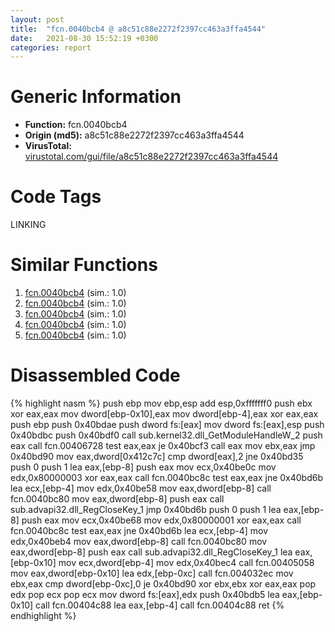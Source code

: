 ```yaml
---
layout: post
title:  "fcn.0040bcb4 @ a8c51c88e2272f2397cc463a3ffa4544"
date:   2021-08-30 15:52:19 +0300
categories: report
---
```


# Generic Information
- **Function:** fcn.0040bcb4
- **Origin (md5):** a8c51c88e2272f2397cc463a3ffa4544
- **VirusTotal:** [virustotal.com/gui/file/a8c51c88e2272f2397cc463a3ffa4544][virustotal_ref]

# Code Tags
<span class="tag" id="LINKING">LINKING</span>


# Similar Functions

1. [fcn.0040bcb4][similar_1_ref] (sim.: 1.0)
2. [fcn.0040bcb4][similar_2_ref] (sim.: 1.0)
3. [fcn.0040bcb4][similar_3_ref] (sim.: 1.0)
4. [fcn.0040bcb4][similar_4_ref] (sim.: 1.0)
5. [fcn.0040bcb4][similar_5_ref] (sim.: 1.0)


# Disassembled Code

{% highlight nasm %}
push ebp
mov ebp,esp
add esp,0xfffffff0
push ebx
xor eax,eax
mov dword[ebp-0x10],eax
mov dword[ebp-4],eax
xor eax,eax
push ebp
push 0x40bdae
push dword fs:[eax]
mov dword fs:[eax],esp
push 0x40bdbc
push 0x40bdf0
call sub.kernel32.dll_GetModuleHandleW_2
push eax
call fcn.00406728
test eax,eax
je 0x40bcf3
call eax
mov ebx,eax
jmp 0x40bd90
mov eax,dword[0x412c7c]
cmp dword[eax],2
jne 0x40bd35
push 0
push 1
lea eax,[ebp-8]
push eax
mov ecx,0x40be0c
mov edx,0x80000003
xor eax,eax
call fcn.0040bc8c
test eax,eax
jne 0x40bd6b
lea ecx,[ebp-4]
mov edx,0x40be58
mov eax,dword[ebp-8]
call fcn.0040bc80
mov eax,dword[ebp-8]
push eax
call sub.advapi32.dll_RegCloseKey_1
jmp 0x40bd6b
push 0
push 1
lea eax,[ebp-8]
push eax
mov ecx,0x40be68
mov edx,0x80000001
xor eax,eax
call fcn.0040bc8c
test eax,eax
jne 0x40bd6b
lea ecx,[ebp-4]
mov edx,0x40beb4
mov eax,dword[ebp-8]
call fcn.0040bc80
mov eax,dword[ebp-8]
push eax
call sub.advapi32.dll_RegCloseKey_1
lea eax,[ebp-0x10]
mov ecx,dword[ebp-4]
mov edx,0x40bec4
call fcn.00405058
mov eax,dword[ebp-0x10]
lea edx,[ebp-0xc]
call fcn.004032ec
mov ebx,eax
cmp dword[ebp-0xc],0
je 0x40bd90
xor ebx,ebx
xor eax,eax
pop edx
pop ecx
pop ecx
mov dword fs:[eax],edx
push 0x40bdb5
lea eax,[ebp-0x10]
call fcn.00404c88
lea eax,[ebp-4]
call fcn.00404c88
ret 
{% endhighlight %}


[similar_1_ref]: /report/fcn.0040bcb4@5a9e6257062d8fd09bc1612cd995b797
[similar_2_ref]: /report/fcn.0040bcb4@0ad8edd40a874a1aec993fe82d20aeec
[similar_3_ref]: /report/fcn.0040bcb4@5d991d1a7a9b58aecd5ee95b2d0d7bd9
[similar_4_ref]: /report/fcn.0040bcb4@6e87b7ccbd19229e0b0b6b0b21948a18
[similar_5_ref]: /report/fcn.0040bcb4@c4f32fc9d3680d79e17e52694f7c500f
[virustotal_ref]: https://www.virustotal.com/gui/file/a8c51c88e2272f2397cc463a3ffa4544